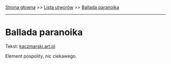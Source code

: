 [Strona głowna](../index.md) >> [Lista utworów](../list.md) >> [Ballada paranoika](66.md)

---

# Ballada paranoika

Tekst: [kaczmarski.art.pl](https://www.kaczmarski.art.pl/tworczosc/wiersze/ballada-paranoika/)

Element pospolity, nic ciekawego.
